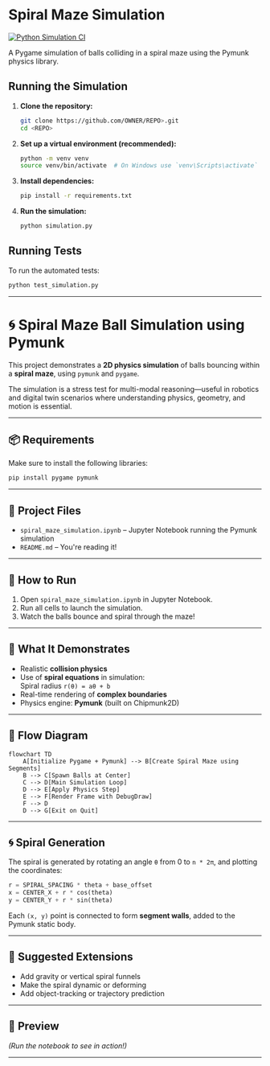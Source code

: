 # Spiral Maze Simulation

[![Python Simulation CI](https://github.com/OWNER/REPO/actions/workflows/main.yml/badge.svg)](https://github.com/OWNER/REPO/actions/workflows/main.yml)

A Pygame simulation of balls colliding in a spiral maze using the Pymunk physics library.

## Running the Simulation

1.  **Clone the repository:**
    ```bash
    git clone https://github.com/OWNER/REPO>.git
    cd <REPO>
    ```
2.  **Set up a virtual environment (recommended):**
    ```bash
    python -m venv venv
    source venv/bin/activate  # On Windows use `venv\Scripts\activate`
    ```
3.  **Install dependencies:**
    ```bash
    pip install -r requirements.txt
    ```
4.  **Run the simulation:**
    ```bash
    python simulation.py
    ```

## Running Tests

To run the automated tests:

```bash
python test_simulation.py
```

---

# 🌀 Spiral Maze Ball Simulation using Pymunk

This project demonstrates a **2D physics simulation** of balls bouncing within a **spiral maze**, using `pymunk` and `pygame`.

The simulation is a stress test for multi-modal reasoning—useful in robotics and digital twin scenarios where understanding physics, geometry, and motion is essential.

---

## 📦 Requirements

Make sure to install the following libraries:

```bash
pip install pygame pymunk
```

---

## 📁 Project Files

- `spiral_maze_simulation.ipynb` – Jupyter Notebook running the Pymunk simulation
- `README.md` – You're reading it!

---

## 🚀 How to Run

1. Open `spiral_maze_simulation.ipynb` in Jupyter Notebook.
2. Run all cells to launch the simulation.
3. Watch the balls bounce and spiral through the maze!

---

## 🧠 What It Demonstrates

- Realistic **collision physics**
- Use of **spiral equations** in simulation:  
  Spiral radius `r(θ) = aθ + b`
- Real-time rendering of **complex boundaries**
- Physics engine: **Pymunk** (built on Chipmunk2D)

---

## 🔁 Flow Diagram

```mermaid
flowchart TD
    A[Initialize Pygame + Pymunk] --> B[Create Spiral Maze using Segments]
    B --> C[Spawn Balls at Center]
    C --> D[Main Simulation Loop]
    D --> E[Apply Physics Step]
    E --> F[Render Frame with DebugDraw]
    F --> D
    D --> G[Exit on Quit]
```

---

## 🌀 Spiral Generation

The spiral is generated by rotating an angle `θ` from 0 to `n * 2π`, and plotting the coordinates:

```python
r = SPIRAL_SPACING * theta + base_offset
x = CENTER_X + r * cos(theta)
y = CENTER_Y + r * sin(theta)
```

Each `(x, y)` point is connected to form **segment walls**, added to the Pymunk static body.

---

## 🧪 Suggested Extensions

- Add gravity or vertical spiral funnels
- Make the spiral dynamic or deforming
- Add object-tracking or trajectory prediction

---

## 📸 Preview

*(Run the notebook to see in action!)*

---
